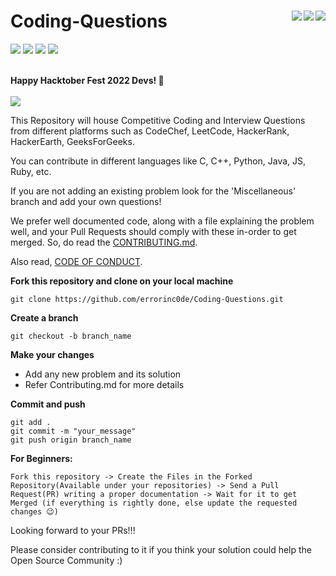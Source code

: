 # Coding-Questions <img align = "right" src ="https://img.shields.io/github/watchers/errorinc0de/Coding-Questions?style=social"> <img align = "right" src ="https://img.shields.io/github/stars/errorinc0de/Coding-Questions?style=social">    <img align = "right" src ="https://img.shields.io/github/forks/errorinc0de/Coding-Questions?style=social">

<img src="https://img.shields.io/github/contributors/errorinc0de/Coding-Questions">  <img src="https://img.shields.io/tokei/lines/github/errorinc0de/Coding-Questions">           <img src="https://img.shields.io/github/last-commit/errorinc0de/Coding-Questions">   <img src="https://img.shields.io/github/languages/count/errorinc0de/Coding-Questions">

<p>
  <br>
  <b> Happy Hacktober Fest 2022 Devs! 🤩</b>
  <br><br>
  <img src="https://blog.tooljet.com/content/images/2022/09/Screenshot-2022-09-27-at-08.03.21.png">
</p>

This Repository will house Competitive Coding and Interview Questions from different platforms such as CodeChef, LeetCode, HackerRank, HackerEarth, GeeksForGeeks. 

You can contribute in different languages like C, C++, Python, Java, JS, Ruby, etc. 

If you are not adding an existing problem look for the 'Miscellaneous' branch and add your own questions!

We prefer well documented code, along with a file explaining the problem well, and your Pull Requests should comply with these in-order to get merged. So, do read the [CONTRIBUTING.md](https://github.com/errorinc0de/Coding-Questions/blob/main/CONTRIBUTING.md).

Also read, [CODE OF CONDUCT](https://github.com/errorinc0de/Coding-Questions/blob/main/CODE_OF_CONDUCT.md).

**Fork this repository and clone on your local machine**
```
git clone https://github.com/errorinc0de/Coding-Questions.git
```

**Create a branch**  
```
git checkout -b branch_name
```

**Make your changes**
* Add any new problem and its solution
* Refer Contributing.md for more details

**Commit and push**
```
git add .
git commit -m "your_message"
git push origin branch_name
```

**For Beginners:**
```
Fork this repository -> Create the Files in the Forked Repository(Available under your repositories) -> Send a Pull Request(PR) writing a proper documentation -> Wait for it to get Merged (if everything is rightly done, else update the requested changes 😉) 

```
  
Looking forward to your PRs!!!

Please consider contributing to it if you think your solution could help the Open Source Community :)

